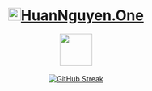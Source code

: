 <div align="center">
  <h1><img width="25px" height="25px" src="https://avatars.githubusercontent.com/u/20008471" /><a href="https://www.huannguyen.one/en" target="_blank">HuanNguyen.One</a></h1>
  <img src="https://github.githubassets.com/images/mona-loading-default.gif" width="64" height="64">
  <br/>
  <br/>
  <a href="https://github-met.vercel.app/api/streaks?username=nviethuan">
    <img src="https://github-met.vercel.app/api/streaks?username=nviethuan" alt="GitHub Streak" />
  </a>
  <br/>
</div>
